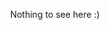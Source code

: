 <p align="center">
  Nothing to see here :)
</p>

<!--![GitHub Streak](https://streak-stats.demolab.com?user=fauziralpiandi&theme=dark&border_radius=5&card_width=500&card_height=200)-->